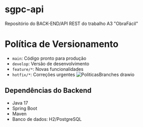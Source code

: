 # sgpc-api
Repositório do BACK-END/API REST do trabalho A3 "ObraFácil"

# Política de Versionamento
- `main`: Código pronto para produção
- `develop`: Versão de desenvolvimento
- `feature/*`: Novas funcionalidades
- `hotfix/*`: Correções urgentes
![PoliticasBranches drawio](https://github.com/user-attachments/assets/9ef3caa1-2484-40ef-87ec-afb587b62ba9)

## Dependências do Backend
- Java 17
- Spring Boot
- Maven
- Banco de dados: H2/PostgreSQL
